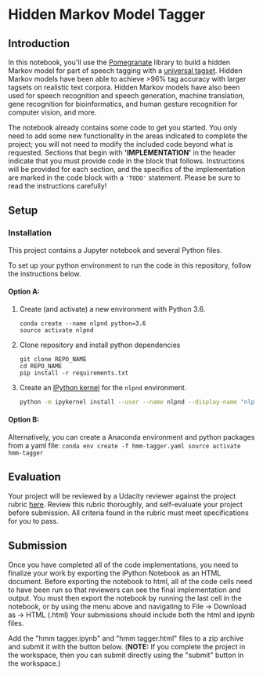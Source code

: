 # Hidden Markov Model Tagger

## Introduction

In this notebook, you'll use the [Pomegranate](https://github.com/jmschrei/pomegranate) library to build a hidden Markov model for part of speech tagging with a [universal tagset](http://www.petrovi.de/data/universal.pdf). Hidden Markov models have been able to achieve >96% tag accuracy with larger tagsets on realistic text corpora. Hidden Markov models have also been used for speech recognition and speech generation, machine translation, gene recognition for bioinformatics, and human gesture recognition for computer vision, and more.

The notebook already contains some code to get you started. You only need to add some new functionality in the areas indicated to complete the project; you will not need to modify the included code beyond what is requested. Sections that begin with **'IMPLEMENTATION'** in the header indicate that you must provide code in the block that follows. Instructions will be provided for each section, and the specifics of the implementation are marked in the code block with a `'TODO'` statement. Please be sure to read the instructions carefully!

## Setup

### Installation
This project contains a Jupyter notebook and several Python files.
  
To set up your python environment to run the code in this repository, follow the instructions below.

#### Option A:
1. Create (and activate) a new environment with Python 3.6.
	```
	conda create --name nlpnd python=3.6
	source activate nlpnd
	```

2. Clone repository and install python dependencies
	```
	git clone REPO_NAME
	cd REPO_NAME
	pip install -r requirements.txt
	```
3. Create an [IPython kernel](http://ipython.readthedocs.io/en/stable/install/kernel_install.html) for the `nlpnd` environment.
	```bash
	python -m ipykernel install --user --name nlpnd --display-name "nlpnd"
	```

#### Option B:
Alternatively, you can create a Anaconda environment and python packages from a yaml file:
    ```
    conda env create -f hmm-tagger.yaml
    source activate hmm-tagger
    ```

## Evaluation

Your project will be reviewed by a Udacity reviewer against the project rubric [here](https://review.udacity.com/#!/rubrics/1429/view). Review this rubric thoroughly, and self-evaluate your project before submission. All criteria found in the rubric must meet specifications for you to pass.

## Submission

Once you have completed all of the code implementations, you need to finalize your work by exporting the iPython Notebook as an HTML document. Before exporting the notebook to html, all of the code cells need to have been run so that reviewers can see the final implementation and output. You must then export the notebook by running the last cell in the notebook, or by using the menu above and navigating to File -> Download as -> HTML (.html) Your submissions should include both the html and ipynb files.

Add the "hmm tagger.ipynb" and "hmm tagger.html" files to a zip archive and submit it with the button below. (**NOTE:** If you complete the project in the workspace, then you can submit directly using the "submit" button in the workspace.)
